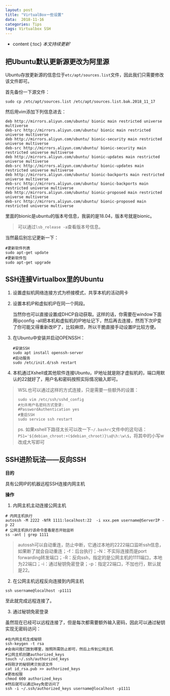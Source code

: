 ```yaml
---
layout: post
title: "VirtualBox一些设置"
data:  2018-11-16
categories: Tips
tags: Virtualbox SSH
---
```


* content
{:toc}
*本文持续更新*'

## 把Ubuntu默认更新源更改为阿里源
Ubuntu存放更新源的信息位于`etc/apt/sources.list`文件，因此我们只需要修改该文件即可。

首先备份一下源文件：

```shell
sudo cp /etc/apt/sources.list /etc/apt/sources.list.bak.2018_11_17
```
然后用vim添加下列信息进去：
```shell
deb http://mirrors.aliyun.com/ubuntu/ bionic main restricted universe multiverse
deb-src http://mirrors.aliyun.com/ubuntu/ bionic main restricted universe multiverse
deb http://mirrors.aliyun.com/ubuntu/ bionic-security main restricted universe multiverse
deb-src http://mirrors.aliyun.com/ubuntu/ bionic-security main restricted universe multiverse
deb http://mirrors.aliyun.com/ubuntu/ bionic-updates main restricted universe multiverse
deb-src http://mirrors.aliyun.com/ubuntu/ bionic-updates main restricted universe multiverse
deb http://mirrors.aliyun.com/ubuntu/ bionic-backports main restricted universe multiverse
deb-src http://mirrors.aliyun.com/ubuntu/ bionic-backports main restricted universe multiverse
deb http://mirrors.aliyun.com/ubuntu/ bionic-proposed main restricted universe multiverse
deb-src http://mirrors.aliyun.com/ubuntu/ bionic-proposed main restricted universe multiverse
```
里面的bionic是ubuntu的版本号信息，我装的是18.04，版本号就是bionic。

> 可以通过`lsb_release -a`查看版本号信息。

当然最后别忘记更新一下：

```shell
#更新软件列表
sudo apt-get update
#更新软件包
sudo apt-get upgrade
```



## SSH连接Virtualbox里的Ubuntu

1. 设置虚拟机网络连接方式为桥接模式，共享本机的活动网卡

2. 设置本机IP和虚拟机IP在同一个网段。

   当然你也可以直接设置成DHCP自动获取。这样的话，你需要在window下面用ipconfig -all把本机和虚拟机的IP地址记下，然后再去连接，然而下次IP变了你可能又得重新改IP了，比较麻烦，所以干脆直接手动设置IP比较方便。

3. 在Ubuntu中安装并启动OPENSSH：

   ```shell
   #安装SSH
   sudo apt install openssh-server
   #启动服务
   sudo /etc/init.d/ssh restart
   ```

4. 本机通过Xshell或其他软件连接Ubuntu，IP地址就是刚才虚拟机的，端口用默认的22就好了，用户名和密码按照实际情况输入即可。

> WSL也可以通过这样的方式连接，只是需要一些额外的设置：
> ``` shell
> sudo vim /etc/ssh/sshd_config
> #允许用户名密码方式登录:
> #PasswordAuthentication yes
> #重启SSH
> sudo service ssh restart
> ```
> ps. 如果xshell下路径太长可以改一下`~/.bashrc`文件中的这句话：
> `PS1='${debian_chroot:+($debian_chroot)}\u@\h:\w\$`，将其中的小写w改成大写即可

## SSH进阶玩法——反向SSH

**目的**

具有公网IP的机器远程SSH连接内网主机

**操作**

1. 内网主机主动连接公网主机

``` shell
# 内网主机执行
autossh -M 2222 -NfR 1111:localhost:22  -i xxx.pem username@ServerIP -p 22
# 公网主机执行该命令查看是否开始监听
ss -ant | grep 1111
```
> autossh可以自动重连，防止中断，它通过本地的2222端口监听ssh信息，如果断了就会自动重连；-f：后台执行；-N：不实际连接而是port forwarding转发端口；-R：反向ssh，指定的是公网主机的1111端口，本地为22端口；-i：通过秘钥免密登录；-p：指定22端口，不加也行，默认就是22。

2. 在公网主机远程反向连接到内网主机

```shell
ssh username@localhost -p1111
```
至此就完成远程连接了。

3. 通过秘钥免密登录

虽然现在已经可以远程连接了，但是每次都需要额外输入密码，因此可以通过秘钥实现无密码访问：
```shell
#在内网主机生成秘钥
ssh-keygen -t rsa
#会询问我们放到哪里，按照所需防止即可，然后上传到公网主机
#公网主机创建authorized_keys
touch ~/.ssh/authorized_keys
#将刚才的秘钥拷贝到该文件
cat id_rsa.pub >> authorized_keys
#更改权限
chmod 600 authorized_keys
#然后就可以通过key免密访问了
ssh -i ~/.ssh/authorized_keys username@localhost -p1111
```